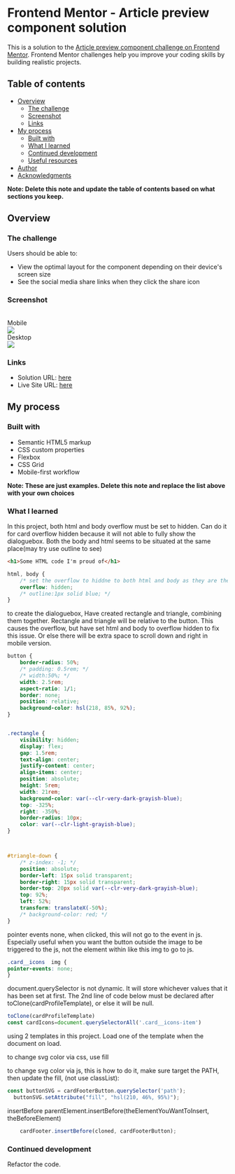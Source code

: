# Frontend Mentor - Article preview component solution

This is a solution to the [Article preview component challenge on Frontend Mentor](https://www.frontendmentor.io/challenges/article-preview-component-dYBN_pYFT). Frontend Mentor challenges help you improve your coding skills by building realistic projects. 

## Table of contents

- [Overview](#overview)
  - [The challenge](#the-challenge)
  - [Screenshot](#screenshot)
  - [Links](#links)
- [My process](#my-process)
  - [Built with](#built-with)
  - [What I learned](#what-i-learned)
  - [Continued development](#continued-development)
  - [Useful resources](#useful-resources)
- [Author](#author)
- [Acknowledgments](#acknowledgments)

**Note: Delete this note and update the table of contents based on what sections you keep.**

## Overview

### The challenge

Users should be able to:

- View the optimal layout for the component depending on their device's screen size
- See the social media share links when they click the share icon

### Screenshot
<br>Mobile<br>
![](./mobile%20Screenshot%202025-02-01%20at%2015-32-32%20Frontend%20Mentor%20Article%20preview%20component.png)
<br>Desktop<br>
![](./desktop%20Screenshot%202025-02-01%20152846.png)




### Links

- Solution URL: [here]()
- Live Site URL: [here]()

## My process

### Built with

- Semantic HTML5 markup
- CSS custom properties
- Flexbox
- CSS Grid
- Mobile-first workflow


**Note: These are just examples. Delete this note and replace the list above with your own choices**

### What I learned

In this project, both html and body overflow must be set to hidden. Can do it for card overflow hidden because it will not able to fully show the dialoguebox. Both the body and html seems to be situated at the same place(may try use outline to see) 
```html
<h1>Some HTML code I'm proud of</h1>
```
```css
html, body {
	/* set the overflow to hiddne to both html and body as they are the same when used outline to investigate */
	overflow: hidden;
	/* outline:1px solid blue; */
}
```

to create the dialoguebox, Have created rectangle and triangle, combining them together. Rectangle and triangle will be relative to the button. This causes the overflow, but have set html and body to overflow hidden to fix this issue. Or else there will be extra space to scroll down and right in mobile version.
```css
button {
	border-radius: 50%;
	/* padding: 0.5rem; */
	/* width:50%; */
	width: 2.5rem;
	aspect-ratio: 1/1;
	border: none;
	position: relative;
	background-color: hsl(218, 85%, 92%);
}


.rectangle {
	visibility: hidden;
	display: flex;
	gap: 1.5rem;
	text-align: center;
	justify-content: center;
	align-items: center;
	position: absolute;
	height: 5rem;
	width: 21rem;
	background-color: var(--clr-very-dark-grayish-blue);
	top: -325%;
	right: -350%;
	border-radius: 10px;
	color: var(--clr-light-grayish-blue);
}



#triangle-down {
	/* z-index: -1; */
	position: absolute;
	border-left: 15px solid transparent;
	border-right: 15px solid transparent;
	border-top: 20px solid var(--clr-very-dark-grayish-blue);
	top: 92%;
	left: 52%;
	transform: translateX(-50%);
	/* background-color: red; */
}
```
pointer events none, when clicked, this will not go to the event in js. Especially useful when you want the button outside the image to be triggered to the js, not the element within like this img to go to js.
```css
.card__icons  img {
pointer-events: none;
}

```

document.querySelector is not dynamic. It will store whichever values that it has been set at first. The 2nd line of code below must be declared after toClone(cardProfileTemplate), or else it will be null.  
```js
toClone(cardProfileTemplate)
const cardIcons=document.querySelectorAll('.card__icons-item')
```

using 2 templates in this project. Load one of the template when the document on load. 


to change svg color via css, use fill 

to change svg color via js, this is how to do it, make sure target the PATH, then update the fill, (not use classList): 
```js
const buttonSVG = cardFooterButton.querySelector('path');
  buttonSVG.setAttribute("fill", "hsl(210, 46%, 95%)");

```

insertBefore 
parentElement.insertBefore(theElementYouWantToInsert, theBeforeElement)
```js
    cardFooter.insertBefore(cloned, cardFooterButton);
```


### Continued development
Refactor the code. 